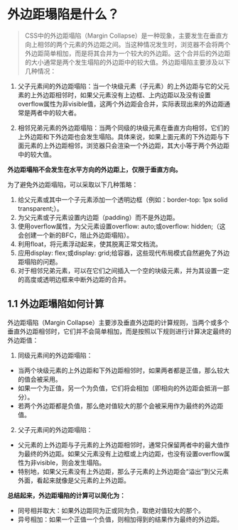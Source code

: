 # 外边距塌陷是什么？

> CSS中的外边距塌陷（Margin Collapse）是一种现象，主要发生在垂直方向上相邻的两个元素的外边距之间。当这种情况发生时，浏览器不会将两个外边距简单相加，而是将其合并为一个较大的外边距。这个合并后的外边距的大小通常是两个发生塌陷的外边距中的较大值。外边距塌陷主要涉及以下几种情况：

1. 父子元素间的外边距塌陷：当一个块级元素（子元素）的上外边距与它的父元素的上外边距相邻时，如果父元素没有上边框、上内边距以及没有设置overflow属性为非visible值，这两个外边距会合并，实际表现出来的外边距通常是两者中的较大者。

2. 相邻兄弟元素的外边距塌陷：当两个同级的块级元素在垂直方向相邻，它们的上外边距和下外边距也会发生塌陷。具体来说，如果上面元素的下外边距与下面元素的上外边距相邻，浏览器只会渲染一个外边距，其大小等于两个外边距中的较大值。

**外边距塌陷不会发生在水平方向的外边距上，仅限于垂直方向。**

为了避免外边距塌陷，可以采取以下几种策略：

1. 给父元素或其中一个子元素添加一个透明边框（例如：border-top: 1px solid transparent;）。
2. 为父元素或子元素设置内边距（padding）而不是外边距。
3. 使用overflow属性，为父元素设置overflow: auto;或overflow: hidden;（这会创建一个新的BFC，阻止外边距塌陷）。
4. 利用float，将元素浮动起来，使其脱离正常文档流。
5. 应用display: flex;或display: grid;给容器，这些现代布局模式自然避免了外边距塌陷的问题。
6. 对于相邻兄弟元素，可以在它们之间插入一个空的块级元素，并为其设置一定的高度或透明边框来中断外边距的合并。

## 1.1 外边距塌陷如何计算

外边距塌陷（Margin Collapse）主要涉及垂直外边距的计算规则，当两个或多个垂直外边距相邻时，它们并不会简单相加，而是按照以下规则进行计算决定最终的外边距值：

1. 同级元素间的外边距塌陷：
- 当两个块级元素的上外边距和下外边距相邻时，如果两者都是正值，那么较大的值会被采用。
- 如果一个为正值，另一个为负值，它们将会相加（即相向的外边距会抵消一部分）。
- 若两个外边距都是负值，那么绝对值较大的那个会被采用作为最终的外边距值。

2. 父子元素间的外边距塌陷：

- 父元素的上外边距与子元素的上外边距相邻时，通常只保留两者中的最大值作为最终的外边距。如果父元素没有上边框或上内边距，也没有设置overflow属性为非visible，则会发生塌陷。
- 特别地，如果父元素没有上外边距，那么子元素的上外边距会“溢出”到父元素外面，看起来就像是父元素的上外边距。


**总结起来，外边距塌陷的计算可以简化为：**

- 同号相并取大：如果外边距同为正或同为负，取绝对值较大的那个。
- 异号相加：如果一个正值一个负值，则相加得到的结果作为最终的外边距。